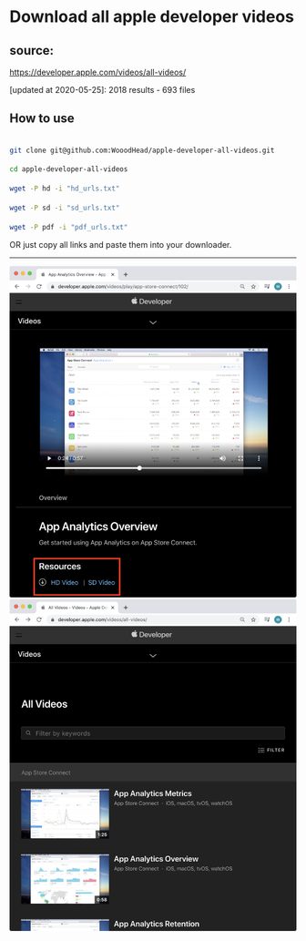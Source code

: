 # Download all apple developer videos

## source:
https://developer.apple.com/videos/all-videos/

[updated at 2020-05-25]: 2018 results - 693 files


## How to use
```sh

git clone git@github.com:WooodHead/apple-developer-all-videos.git

cd apple-developer-all-videos

wget -P hd -i "hd_urls.txt"

wget -P sd -i "sd_urls.txt"

wget -P pdf -i "pdf_urls.txt"

```

OR 
just copy all links and paste them into your downloader.

----

![](./images/2020-05-25-22-37-52.png)
![](./images/2020-05-25-22-37-59.png)
